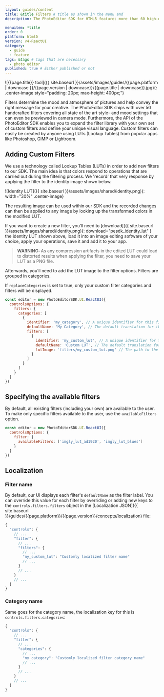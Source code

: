 ```yaml
---
layout: guides/content
title: &title Filters # title as shown in the menu and
description: The PhotoEditor SDK for HTML5 features more than 60 high-quality filters with lightning fast processing. Learn how to easily add your own custom filters.

menuitem: *title
order: 0
platform: html5
version: v4-ReactUI
category:
  - guide
  - feature
tags: &tags # tags that are necessary
  - photo editor
published: true # Either published or not
---
```

![{{page.title}} tool]({{ site.baseurl }}/assets/images/guides/{{page.platform | downcase }}/{{page.version | downcase}}/{{page.title | downcase}}.jpg){: .center-image style="padding: 20px; max-height: 400px;"}


Filters determine the mood and atmosphere of pictures and help convey the right message for your creative. The PhotoEditor SDK ships with over 50 handcrafted filters covering all state of the art style- and mood settings that can even be previewed in camera mode. Furthermore, the API of the PhotoEditor SDK enables you to expand the filter library with your own set of custom filters and define your unique visual language. Custom filters can easily be created by anyone using LUTs (Lookup Tables) from popular apps like Photoshop, GIMP or Lightroom.

## Adding Custom Filters

We use a technology called Lookup Tables (LUTs) in order to add new filters to our SDK.
The main idea is that colors respond to operations that are carried out during the filtering process. We 'record' that very response by applying the filter to the identity image shown below.

![Identity LUT]({{ site.baseurl }}/assets/images/shared/identity.png){: width="30%" .center-image}

The resulting image can be used within our SDK and the recorded changes can then be applied to any image by looking up the transformed colors in the modified LUT.

If you want to create a new filter, you'll need to [download]({{ site.baseurl }}/assets/images/shared/identity.png){: download="pesdk_identity_lut" } the identity LUT shown above, load it into an image editing software of your choice, apply your operations, save it and add it to your app.

> __WARNING:__ As any compression artifacts in the edited LUT could lead to distorted results when applying the filter, you need to save your LUT as a PNG file.

Afterwards, you'll need to add the LUT image to the filter options. Filters are grouped in categories.

If `replaceCategories` is set to true, only your custom filter categories and filters will be displayed.

```js
const editor = new PhotoEditorSDK.UI.ReactUI({
  controlsOptions: {
    filters: {
      categories: [
        {
          identifier: 'my_category', // A unique identifier for this filter category
          defaultName: 'My Category', // The default translation for this filter category
          filters: [
            {
              identifier: 'my_custom_lut', // A unique identifier for this filter
              defaultName: 'Custom LUT', // The default translation for this filter
              lutImage: 'filters/my_custom_lut.png' // The path to the LUT image
            }
          ]
        }
      ]
    }
  }
})
```

## Specifying the available filters

By default, all existing filters (including your own) are available to the user. To make only specific filters available to the user, use the `availableFilters` option.

```js
const editor = new PhotoEditorSDK.UI.ReactUI({
  controlsOptions: {
    filter: {
      availableFilters: ['imgly_lut_ad1920', 'imgly_lut_blues']
    }
  }
})
```

## Localization

### Filter name

By default, our UI displays each filter's `defaultName` as the filter label. You can override this value for each filter by overriding or adding new keys to the `controls.filters.filters` object in the [Localization JSON]({{ site.baseurl }}/guides/{{page.platform}}/{{page.version}}/concepts/localization) file:

```js
{
  "controls": {
    // ...
    "filter": {
      // ...
      "filters": {
        // ...
        "my_custom_lut": "Customly localized filter name"
        // ...
      }
      // ...
    }
    // ...
  }
}
```

### Category name

Same goes for the category name, the localization key for this is `controls.filters.categories`:

```js
{
  "controls": {
    // ...
    "filter": {
      // ...
      "categories": {
        // ...
        "my_category": "Customly localized filter category name"
        // ...
      }
      // ...
    }
    // ...
  }
}
```

